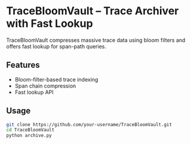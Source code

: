 # TraceBloomVault – Trace Archiver with Fast Lookup

TraceBloomVault compresses massive trace data using bloom filters and offers fast lookup for span-path queries.

## Features
- Bloom-filter-based trace indexing
- Span chain compression
- Fast lookup API

## Usage
```bash
git clone https://github.com/your-username/TraceBloomVault.git
cd TraceBloomVault
python archive.py
